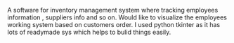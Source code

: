 A software for inventory management system where tracking employees information , suppliers info and so on. Would like to visualize the employees working system based on customers order. I used python tkinter as it has lots of readymade sys which helps to bulid things easily.
